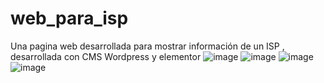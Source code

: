 # web_para_isp
Una pagina web desarrollada para mostrar información de un ISP ,  desarrollada con CMS Wordpress y elementor
![image](https://github.com/Alb3in15/web_para_isp/assets/45858491/b2d1a7a5-730d-438f-944e-25339d39b55d)
![image](https://github.com/Alb3in15/web_para_isp/assets/45858491/22bff02f-2d5c-4c96-8a28-78e991547801)
![image](https://github.com/Alb3in15/web_para_isp/assets/45858491/9ab88b3d-e1f1-44c4-83e2-26a3195f6e86)
![image](https://github.com/Alb3in15/web_para_isp/assets/45858491/214e3d2e-280c-403a-ae47-32f7677c1e32)

